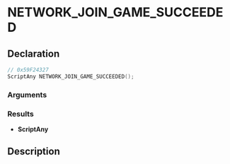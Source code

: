 # NETWORK_JOIN_GAME_SUCCEEDED

## Declaration
```cpp
// 0x59F24327
ScriptAny NETWORK_JOIN_GAME_SUCCEEDED();
```

### Arguments

### Results
- **ScriptAny**

## Description
